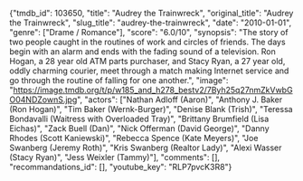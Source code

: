 {"tmdb_id": 103650, "title": "Audrey the Trainwreck", "original_title": "Audrey the Trainwreck", "slug_title": "audrey-the-trainwreck", "date": "2010-01-01", "genre": ["Drame / Romance"], "score": "6.0/10", "synopsis": "The story of two people caught in the routines of work and circles of friends. The days begin with an alarm and ends with the fading sound of a television. Ron Hogan, a 28 year old ATM parts purchaser, and Stacy Ryan, a 27 year old, oddly charming courier, meet through a match making Internet service and go through the routine of falling for one another.", "image": "https://image.tmdb.org/t/p/w185_and_h278_bestv2/7Byh25q27nmZkVwbGO04NDZownS.jpg", "actors": ["Nathan Adloff (Aaron)", "Anthony J. Baker (Ron Hogan)", "Tim Baker (Wernk-Burger)", "Denise Blank (Trish)", "Teressa Bondavalli (Waitress with Overloaded Tray)", "Brittany Brumfield (Lisa Eichas)", "Zack Buell (Dan)", "Nick Offerman (David George)", "Danny Rhodes (Scott Kaniewski)", "Rebecca Spence (Kate Meyers)", "Joe Swanberg (Jeremy Roth)", "Kris Swanberg (Realtor Lady)", "Alexi Wasser (Stacy Ryan)", "Jess Weixler (Tammy)"], "comments": [], "recommandations_id": [], "youtube_key": "RLP7pvcK3R8"}